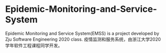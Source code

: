 # Epidemic-Monitoring-and-Service-System
Epidemic Monitoring and Service System(EMSS) is a project developed by Zju Software Engineering 2020 class. 疫情监测和服务系统，由浙江大学2020学年软件工程课程同学开发。
